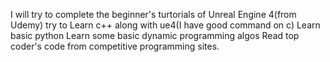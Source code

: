 I will try to complete the beginner's turtorials of Unreal Engine 4(from Udemy)
try to Learn c++ along with ue4(I have good command on c)
Learn basic python
Learn some basic dynamic programming algos
Read top coder's code from competitive programming sites.
